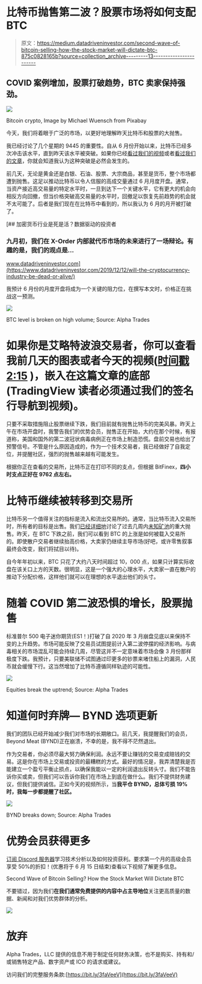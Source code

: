 # 比特币抛售第二波？股票市场将如何支配 BTC

> 原文：<https://medium.datadriveninvestor.com/second-wave-of-bitcoin-selling-how-the-stock-market-will-dictate-btc-875c0828165b?source=collection_archive---------13----------------------->

## COVID 案例增加，股票打破趋势，BTC 卖家保持强劲。

![](img/d16621c1747965b288c0e88c2110579f.png)

Bitcoin crypto, Image by Michael Wuensch from Pixabay

今天，我们将着眼于广泛的市场，以更好地理解昨天比特币和股票的大抛售。

我已经讨论了几个星期的 9445 的重要性。自从 6 月份开始以来，比特币已经多次冲击该水平，直到昨天该水平被突破。如果你已经[看过我们的视频](https://youtu.be/qb69rOzbmSo)或者[看过我们的文章](https://medium.com/datadriveninvestor/bearish-volume-divergence-in-bitcoin-have-altcoins-topped-25625512113b)，你就会知道我认为这种突破是必然会发生的。

前几天，无论是黄金还是白银、石油、股票、大宗商品，甚至是货币，整个市场都遭到抛售。这足以推动比特币以令人信服的高成交量通过 6 月月度开盘。通常，当资产接近高交易量的特定水平时，一旦到达下一个关键水平，它有更大的机会向相反方向回撤，但当价格突破高交易量的水平时，回撤足以恢复先前趋势的机会就不太可能了。后者是我们现在在比特币中看到的，所以我认为 6 月的月开被打破了。

[](https://www.datadriveninvestor.com/2019/12/12/will-the-cryptocurrency-industry-be-dead-or-alive/) [## 加密货币行业是死是活？数据驱动的投资者

### 九月初，我们在 X-Order 内部就代币市场的未来进行了一场辩论。有趣的是，我们的观点是…

www.datadriveninvestor.com](https://www.datadriveninvestor.com/2019/12/12/will-the-cryptocurrency-industry-be-dead-or-alive/) 

我预计 6 月份的月度开盘将成为一个关键的阻力位，在撰写本文时，价格正在挑战这一预测。

![](img/912b904073946d5c926d356eef40d550.png)

BTC level is broken on high volume; Source: Alpha Trades

# 如果你是艾略特波浪交易者，你可以查看我前几天的图表或者今天的视频([时间戳 2:15](https://youtu.be/weW8bEQZPYk?t=135) )，嵌入在这篇文章的底部(TradingView 读者必须通过我们的签名行导航到视频)。

只要不采取措施阻止股票继续下跌，我们目前就有抛售比特币的完美风暴。昨天上午在市场开盘时，我警告我们的优势会员，抛售正在开始，大约在那个时候，有报道称，美国和国外的第二波冠状病毒病例正在市场上制造恐慌。盘前交易也给出了预警信号。不管是什么原因造成的，作为一个技术交易者，我已经做好了自我定位，并提醒社区，强烈的抛售越来越有可能发生。

根据你正在查看的交易所，比特币正在打印不同的支点，但根据 BitFinex，**四小时支点正好在 9762 点左右。**

# 比特币继续被转移到交易所

比特币另一个值得关注的指标是流入和流出交易所的。通常，当比特币流入交易所时，所有者的目标是出售。我们[已经详细地](https://medium.com/datadriveninvestor/3-reasons-why-bitcoin-hasnt-bottomed-daily-review-c59f49b68a31?source=your_stories_page---------------------------)讨论了过去几周内[未知矿池](https://news.bitcoin.com/bitcoin-miners-selling-faster-than-they-generate/)的重大抛售。昨天，在 BTC 下跌之前，我们可以看到 BTC 的上涨是如何被载入交易所的。即使散户交易者继续抬高价格，大卖家仍继续主导市场(好吧，或许零售叙事最终会改变，我们将拭目以待)。

自今年年初以来，BTC 只花了大约八天时间超过 10，000 点，如果只计算实际收盘在该关口上方的天数。很明显，这是一个强大的心理水平，大卖家一直在散户的推动下分配价格，这样他们就可以在理想的水平退出他们的头寸。

# 随着 COVID 第二波恐惧的增长，股票抛售

标准普尔 500 电子迷你期货(ES1！)打破了自 2020 年 3 月崩盘见底以来保持不变的上升趋势。市场可能反映了交易员试图提前计入第二波停摆的经济影响。与病毒相关的市场混乱可能会持续几周，尽管这并不一定意味着市场会像 3 月份那样极度下跌。我预计，只要美联储不试图通过印更多的钞票来堵住船上的漏洞，人民币就会缓慢下行。这当然增加了比特币遵循同样轨迹的可能性。

![](img/5a42042179916a4dd00791a67c69161c.png)

Equities break the uptrend; Source: Alpha Trades

# 知道何时弃牌— BYND 选项更新

我们的团队已经开始减少我们对市场的长期敞口。前几天，我提醒我们的会员，Beyond Meat (BYND)正在崩溃，不幸的是，我不得不茫然退出。

作为交易者，你必须尽最大努力确保利润。永远不要让赚钱的交易变成赔钱的交易。这是你在市场上交易或投资的最糟糕的方式。最好的情况是，我弄清楚我是否能建立一个盈亏平衡止损点，以确保我能以一定的利润退出反转头寸。我们不能告诉你买或卖，但我们可以告诉你我们在市场上到底在做什么。我们不提供财务建议，但我们提供诚信。正如今天的视频所示，当**我平仓 BYND，总体亏损 19%时，我每一步都提醒了社区。**

![](img/dc7c99fac98a47ce10afc08c31620ef3.png)

BYND breaks down; Source: Alpha Trades

# 优势会员获得更多

[订阅 Discord 服务器](https://bit.ly/2KJ1oor)学习技术分析以及如何投资获利。要求第一个月的高级会员享受 50%的折扣！(优惠将于 6 月 15 日结束)查看以下视频了解更多信息。

Second Wave of Bitcoin Selling? How the Stock Market Will Dictate BTC

不要错过，因为我们**在我们通常免费提供的内容中占主导地位**关注更高质量的数据、新闻和对我们优势群体的分析。

![](img/ad8e3158fe75605009bd38e03fe4c1a3.png)

# 放弃

Alpha Trades，LLC 提供的信息不用于制定任何财务决策，也不是购买、持有和/或销售特定产品、数字资产或 ICO 的请求或建议。

访问我们的完整服务条款:[https://bit.ly/3faVeeV](https://bit.ly/3faVeeV)